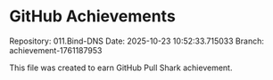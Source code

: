 # GitHub Achievements

Repository: 011.Bind-DNS
Date: 2025-10-23 10:52:33.715033
Branch: achievement-1761187953

This file was created to earn GitHub Pull Shark achievement.
